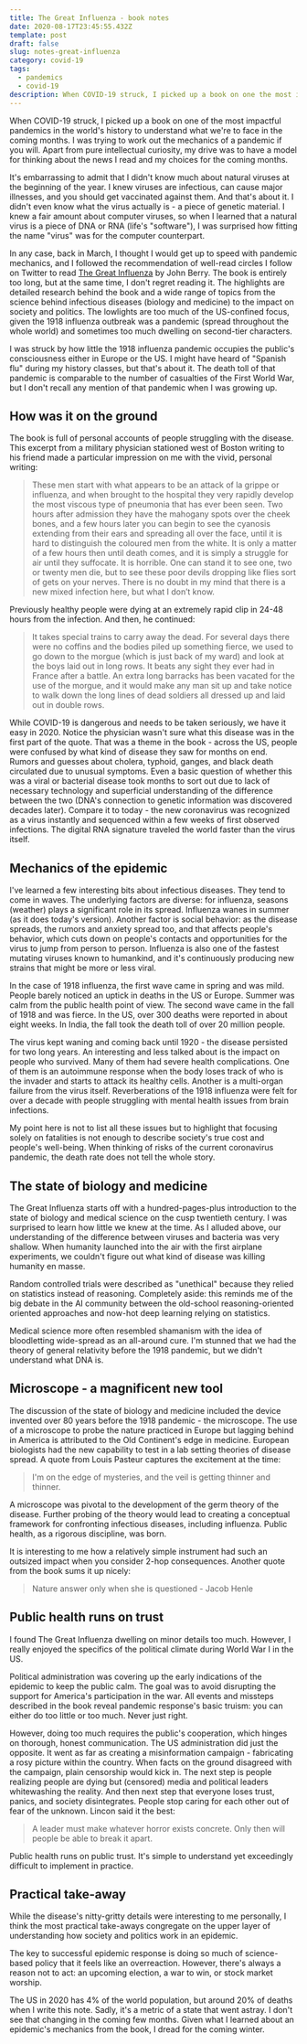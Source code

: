 ```yaml
---
title: The Great Influenza - book notes
date: 2020-08-17T23:45:55.432Z
template: post
draft: false
slug: notes-great-influenza
category: covid-19
tags:
  - pandemics
  - covid-19
description: When COVID-19 struck, I picked up a book on one the most impactful pandemic in world's history to understand what we're to face in the coming months. I was trying to work out the mechanics of a pandemic, if you will.
---
```


When COVID-19 struck, I picked up a book on one of the most impactful pandemics in the world's history to understand what we're to face in the coming months. I was trying to work out the mechanics of a pandemic if you will. Apart from pure intellectual curiosity, my drive was to have a model for thinking about the news I read and my choices for the coming months.

It's embarrassing to admit that I didn't know much about natural viruses at the beginning of the year. I knew viruses are infectious, can cause major illnesses, and you should get vaccinated against them. And that's about it. I didn't even know what the virus actually is - a piece of genetic material. I knew a fair amount about computer viruses, so when I learned that a natural virus is a piece of DNA or RNA (life's "software"), I was surprised how fitting the name "virus" was for the computer counterpart.

In any case, back in March, I thought I would get up to speed with pandemic mechanics, and I followed the recommendation of well-read circles I follow on Twitter to read [The Great Influenza](https://www.amazon.com/Great-Influenza-Deadliest-Pandemic-History/dp/0143036491) by John Berry. The book is entirely too long, but at the same time, I don't regret reading it. The highlights are detailed research behind the book and a wide range of topics from the science behind infectious diseases (biology and medicine) to the impact on society and politics. The lowlights are too much of the US-confined focus, given the 1918 influenza outbreak was a pandemic (spread throughout the whole world) and sometimes too much dwelling on second-tier characters.

I was struck by how little the 1918 influenza pandemic occupies the public's consciousness either in Europe or the US. I might have heard of "Spanish flu" during my history classes, but that's about it. The death toll of that pandemic is comparable to the number of casualties of the First World War, but I don't recall any mention of that pandemic when I was growing up.

## How was it on the ground

The book is full of personal accounts of people struggling with the disease. This excerpt from a military physician stationed west of Boston writing to his friend made a particular impression on me with the vivid, personal writing:

> These men start with what appears to be an attack of la grippe or influenza, and when brought to the hospital they very rapidly develop the most viscous type of pneumonia that has ever been seen. Two hours after admission they have the mahogany spots over the cheek bones, and a few hours later you can begin to see the cyanosis extending from their ears and spreading all over the face, until it is hard to distinguish the coloured men from the white. It is only a matter of a few hours then until death comes, and it is simply a struggle for air until they suffocate. It is horrible. One can stand it to see one, two or twenty men die, but to see these poor devils dropping like flies sort of gets on your nerves. There is no doubt in my mind that there is a new mixed infection here, but what I don’t know.

Previously healthy people were dying at an extremely rapid clip in 24-48 hours from the infection. And then, he continued:

> It takes special trains to carry away the dead. For several days there were no coffins and the bodies piled up something fierce, we used to go down to the morgue (which is just back of my ward) and look at the boys laid out in long rows. It beats any sight they ever had in France after a battle. An extra long barracks has been vacated for the use of the morgue, and it would make any man sit up and take notice to walk down the long lines of dead soldiers all dressed up and laid out in double rows.

While COVID-19 is dangerous and needs to be taken seriously, we have it easy in 2020. Notice the physician wasn't sure what this disease was in the first part of the quote. That was a theme in the book - across the US, people were confused by what kind of disease they saw for months on end. Rumors and guesses about cholera, typhoid, ganges, and black death circulated due to unusual symptoms. Even a basic question of whether this was a viral or bacterial disease took months to sort out due to lack of necessary technology and superficial understanding of the difference between the two (DNA's connection to genetic information was discovered decades later). Compare it to today - the new coronavirus was recognized as a virus instantly and sequenced within a few weeks of first observed infections. The digital RNA signature traveled the world faster than the virus itself.

## Mechanics of the epidemic

I've learned a few interesting bits about infectious diseases. They tend to come in waves. The underlying factors are diverse: for influenza, seasons (weather) plays a significant role in its spread. Influenza wanes in summer (as it does today's version). Another factor is social behavior: as the disease spreads, the rumors and anxiety spread too, and that affects people's behavior, which cuts down on people's contacts and opportunities for the virus to jump from person to person. Influenza is also one of the fastest mutating viruses known to humankind, and it's continuously producing new strains that might be more or less viral.

In the case of 1918 influenza, the first wave came in spring and was mild. People barely noticed an uptick in deaths in the US or Europe. Summer was calm from the public health point of view. The second wave came in the fall of 1918 and was fierce. In the US, over 300 deaths were reported in about eight weeks. In India, the fall took the death toll of over 20 million people.

The virus kept waning and coming back until 1920 - the disease persisted for two long years. An interesting and less talked about is the impact on people who survived. Many of them had severe health complications. One of them is an autoimmune response when the body loses track of who is the invader and starts to attack its healthy cells. Another is a multi-organ failure from the virus itself. Reverberations of the 1918 influenza were felt for over a decade with people struggling with mental health issues from brain infections.

My point here is not to list all these issues but to highlight that focusing solely on fatalities is not enough to describe society's true cost and people's well-being. When thinking of risks of the current coronavirus pandemic, the death rate does not tell the whole story.

## The state of biology and medicine

The Great Influenza starts off with a hundred-pages-plus introduction to the state of biology and medical science on the cusp twentieth century. I was surprised to learn how little we knew at the time. As I alluded above, our understanding of the difference between viruses and bacteria was very shallow. When humanity launched into the air with the first airplane experiments, we couldn't figure out what kind of disease was killing humanity en masse.

Random controlled trials were described as "unethical" because they relied on statistics instead of reasoning. Completely aside: this reminds me of the big debate in the AI community between the old-school reasoning-oriented oriented approaches and now-hot deep learning relying on statistics.

Medical science more often resembled shamanism with the idea of bloodletting wide-spread as an all-around cure. I'm stunned that we had the theory of general relativity before the 1918 pandemic, but we didn't understand what DNA is.

## Microscope - a magnificent new tool

The discussion of the state of biology and medicine included the device invented over 80 years before the 1918 pandemic - the microscope. The use of a microscope to probe the nature practiced in Europe but lagging behind in America is attributed to the Old Continent's edge in medicine. European biologists had the new capability to test in a lab setting theories of disease spread. A quote from Louis Pasteur captures the excitement at the time:

> I'm on the edge of mysteries, and the veil is getting thinner and thinner.

A microscope was pivotal to the development of the germ theory of the disease. Further probing of the theory would lead to creating a conceptual framework for confronting infectious diseases, including influenza. Public health, as a rigorous discipline, was born.

It is interesting to me how a relatively simple instrument had such an outsized impact when you consider 2-hop consequences. Another quote from the book sums it up nicely:

> Nature answer only when she is questioned - Jacob Henle

## Public health runs on trust

I found The Great Influenza dwelling on minor details too much. However, I really enjoyed the specifics of the political climate during World War I in the US.

Political administration was covering up the early indications of the epidemic to keep the public calm. The goal was to avoid disrupting the support for America's participation in the war. All events and missteps described in the book reveal pandemic response's basic truism: you can either do too little or too much. Never just right.

However, doing too much requires the public's cooperation, which hinges on thorough, honest communication. The US administration did just the opposite. It went as far as creating a misinformation campaign - fabricating a rosy picture within the country. When facts on the ground disagreed with the campaign, plain censorship would kick in. The next step is people realizing people are dying but (censored) media and political leaders whitewashing the reality. And then next step that everyone loses trust, panics, and society disintegrates. People stop caring for each other out of fear of the unknown. Lincon said it the best:

> A leader must make whatever horror exists concrete. Only then will people be able to break it apart.

Public health runs on public trust. It's simple to understand yet exceedingly difficult to implement in practice.

## Practical take-away

While the disease's nitty-gritty details were interesting to me personally, I think the most practical take-aways congregate on the upper layer of understanding how society and politics work in an epidemic.

The key to successful epidemic response is doing so much of science-based policy that it feels like an overreaction. However, there's always a reason not to act: an upcoming election, a war to win, or stock market worship.

The US in 2020 has 4% of the world population, but around 20% of deaths when I write this note. Sadly, it's a metric of a state that went astray. I don't see that changing in the coming few months. Given what I learned about an epidemic's mechanics from the book, I dread for the coming winter.
